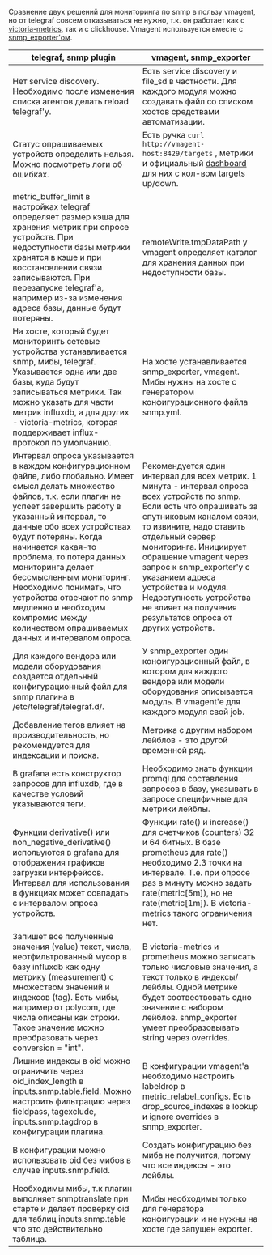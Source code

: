 Сравнение двух решений для мониторинга по snmp в пользу vmagent,
но от telegraf совсем отказываться не нужно, т.к. он работает как с [victoria-metrics](https://github.com/VictoriaMetrics/VictoriaMetrics/), так и с clickhouse.
Vmagent используется вместе с [snmp_exporter'ом](https://github.com/prometheus/snmp_exporter).

telegraf, snmp plugin | vmagent, snmp_exporter
---|---
Нет service discovery. Необходимо после изменения списка агентов делать reload telegraf'у. | Есть service discovery и file_sd в частности. Для каждого модуля можно создавать файл со списком хостов средствами автоматизации.
Статус опрашиваемых устройств определить нельзя. Можно посмотреть логи об ошибках. | Есть ручка `curl http://vmagent-host:8429/targets` , метрики и официальный [dashboard](https://grafana.com/grafana/dashboards/12683) для них с кол-вом targets up/down.
metric_buffer_limit в настройках telegraf определяет размер кэша для хранения метрик при опросе устройств. При недоступности базы метрики хранятся в кэше и при восстановлении связи записываются. При перезапуске telegraf'а, например из-за изменения адреса базы, данные будут потеряны. | remoteWrite.tmpDataPath у vmagent определяет каталог для хранения данных при недоступности базы.
На хосте, который будет мониторинть сетевые устройства устанавливается snmp, мибы, telegraf. Указывается одна или две базы, куда будут записываться метрики. Так можно указать для части метрик influxdb, а для других - victoria-metrics, которая поддерживает influx-протокол по умолчанию.  | На хосте устанавливается snmp_exporter, vmagent. Мибы нужны на хосте с генератором конфигурационного файла snmp.yml.
Интервал опроса указывается в каждом конфигурационном файле, либо глобально. Имеет смысл делать множество файлов, т.к. если плагин не успеет завершить работу в указанный интервал, то данные обо всех устройствах будут потеряны. Когда начинается какая-то проблема, то потеря данных мониторинга делает бессмысленным мониторинг. Необходимо понимать, что устройства отвечают по snmp медленно и необходим компромис между количеством опрашиваемых данных и интервалом опроса. | Рекомендуется один интервал для всех метрик. 1 минута - интервал опроса всех устройств по snmp. Если  есть что опрашивать за спутниковым каналом связи, то извините, надо ставить отдельный сервер мониторинга. Инициирует обращение vmagent через запрос к snmp_exporter'у с указанием адреса устройства и модуля. Недоступность устройства не влияет на получения результатов опроса от других устройств.
Для каждого вендора или модели оборудования создается отдельный конфигурационный файл для snmp плагина в /etc/telegraf/telegraf.d/. | У snmp_exporter один конфигурационный файл, в котором для каждого вендора или модели оборудования описывается модуль. В vmagent'е для каждого модуля свой job.
Добавление тегов влияет на производительность, но рекомендуется для индексации и поиска. | Метрика с другим набором лейблов - это другой временной ряд.
В grafana есть конструктор запросов для influxdb, где в качестве условий указываются теги. | Необходимо знать функции promql для составления запросов в базу, указывать в запросе специфичные для метрики лейблы.
Функции derivative() или non_negative_derivative() испольуются в grafana для отображения графиков загрузки интерфейсов. Интервал для использования в функциях может совпадать с интервалом опроса устройств. | Функции rate() и increase() для счетчиков (counters) 32 и 64 битных. В базе prometheus для rate() необходимо 2.3 точки на интервале. Т.е. при опросе раз в минуту можно задать rate(metric[5m]), но не rate(metric[1m]). В victoria-metrics такого ограничения нет.
Запишет все полученные значения (value) текст, числа, неотфильтрованный мусор в базу influxdb как одну метрику (measurement) с множеством значений и индексов (tag). Есть мибы, например от polycom, где числа описаны как строки. Такое значение можно преобразовать через conversion = "int". | В victoria-metrics и prometheus можно записать только числовые значения, а текст только в индексы/лейблы. Одной метрике будет соотвествовать одно значение с набором лейблов. snmp_exporter умеет преобразовывать string через overrides.
Лишние индексы в oid можно ограничить через oid_index_length в inputs.snmp.table.field. Можно настроить фильтрацию через fieldpass, tagexclude, inputs.snmp.tagdrop в конфигурации плагина. | В конфигурации vmagent'а необходимо настроить labeldrop в metric_relabel_configs. Есть drop_source_indexes в lookup и ignore overrides в snmp_exporter.
В конфигурации можно использовать oid без мибов в случае  inputs.snmp.field. | Создать конфигурацию без миба не получится, потому что все индексы - это лейблы.
Необходимы мибы, т.к плагин выполняет snmptranslate при старте и делает проверку oid для таблиц inputs.snmp.table что это действительно таблица. | Мибы необходимы только для генератора конфигурации и не нужны на хосте где запущен exporter.



